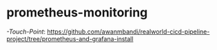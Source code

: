 # prometheus-monitoring

*-Touch-Point*: https://github.com/awanmbandi/realworld-cicd-pipeline-project/tree/prometheus-and-grafana-install
